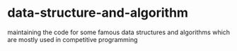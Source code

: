 # data-structure-and-algorithm
maintaining the code for some famous data structures and algorithms which are mostly used in competitive programming
